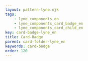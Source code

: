 ```yaml
---
layout: pattern-lyne.njk
tags: 
    - lyne_components_en
    - lyne_components_card_badge_en
    - lyne_components_card_child_en
key: card-badge-lyne_en
title: Card-Badge
parent: card-folder-lyne_en
keywords: card-badge
order: 120
---
```

